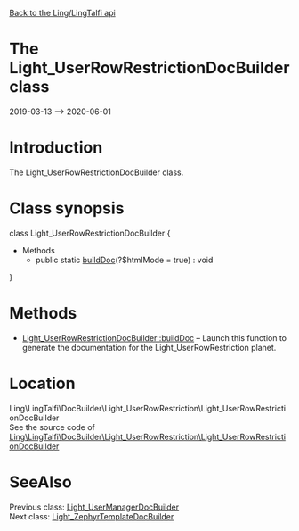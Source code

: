 [Back to the Ling/LingTalfi api](https://github.com/lingtalfi/LingTalfi/blob/master/doc/api/Ling/LingTalfi.md)



The Light_UserRowRestrictionDocBuilder class
================
2019-03-13 --> 2020-06-01






Introduction
============

The Light_UserRowRestrictionDocBuilder class.



Class synopsis
==============


class <span class="pl-k">Light_UserRowRestrictionDocBuilder</span>  {

- Methods
    - public static [buildDoc](https://github.com/lingtalfi/LingTalfi/blob/master/doc/api/Ling/LingTalfi/DocBuilder/Light_UserRowRestriction/Light_UserRowRestrictionDocBuilder/buildDoc.md)(?$htmlMode = true) : void

}






Methods
==============

- [Light_UserRowRestrictionDocBuilder::buildDoc](https://github.com/lingtalfi/LingTalfi/blob/master/doc/api/Ling/LingTalfi/DocBuilder/Light_UserRowRestriction/Light_UserRowRestrictionDocBuilder/buildDoc.md) &ndash; Launch this function to generate the documentation for the Light_UserRowRestriction planet.





Location
=============
Ling\LingTalfi\DocBuilder\Light_UserRowRestriction\Light_UserRowRestrictionDocBuilder<br>
See the source code of [Ling\LingTalfi\DocBuilder\Light_UserRowRestriction\Light_UserRowRestrictionDocBuilder](https://github.com/lingtalfi/LingTalfi/blob/master/DocBuilder/Light_UserRowRestriction/Light_UserRowRestrictionDocBuilder.php)



SeeAlso
==============
Previous class: [Light_UserManagerDocBuilder](https://github.com/lingtalfi/LingTalfi/blob/master/doc/api/Ling/LingTalfi/DocBuilder/Light_UserManager/Light_UserManagerDocBuilder.md)<br>Next class: [Light_ZephyrTemplateDocBuilder](https://github.com/lingtalfi/LingTalfi/blob/master/doc/api/Ling/LingTalfi/DocBuilder/Light_ZephyrTemplate/Light_ZephyrTemplateDocBuilder.md)<br>
